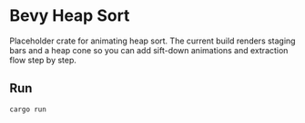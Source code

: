 # Bevy Heap Sort

Placeholder crate for animating heap sort. The current build renders staging bars and a heap cone so you can add sift-down animations and extraction flow step by step.

## Run

```
cargo run
```

